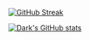 [![GitHub Streak](https://github-readme-streak-stats.herokuapp.com?user=CTU-SumalinogREX&theme=whatsapp-dark2&border_radius=10&mode=weekly&card_width=500)](https://git.io/streak-stats)

[![Dark's GitHub stats](https://github-readme-stats.vercel.app/api?username=CTU-SumalinogREX&theme=dark&show=reviews,discussions_started,discussions_answered,prs_merged,prs_merged_percentage&show_icons=true&border_radius=10&card_width=500)](https://github.com/CTU-SumalinogREX/github-readme-stats)

